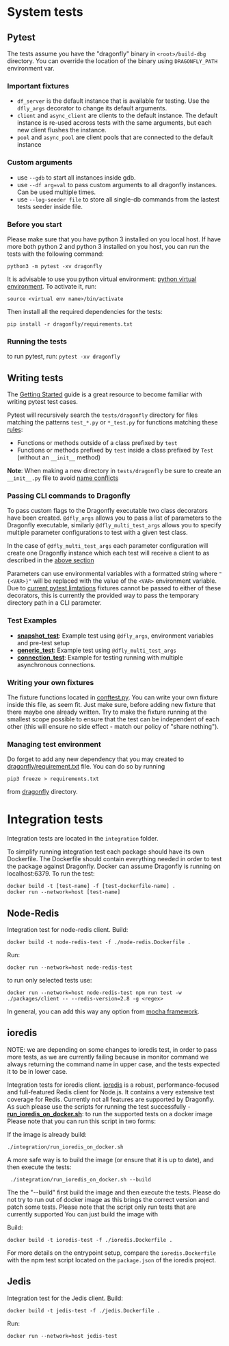 # System tests


## Pytest

The tests assume you have the "dragonfly" binary in `<root>/build-dbg` directory.
You can override the location of the binary using `DRAGONFLY_PATH` environment var.

### Important fixtures

- `df_server` is the default instance that is available for testing. Use the `dfly_args` decorator to change its default arguments.
- `client` and `async_client` are clients to the default instance. The default instance is re-used accross tests with the same arguments, but each new client flushes the instance.
- `pool` and `async_pool` are client pools that are connected to the default instance

### Custom arguments

- use `--gdb` to start all instances inside gdb.
- use `--df arg=val` to pass custom arguments to all dragonfly instances. Can be used multiple times.
- use `--log-seeder file` to store all single-db commands from the lastest tests seeder inside file.

### Before you start
Please make sure that you have python 3 installed on you local host.
If have more both python 2 and python 3 installed on you host, you can run the tests with the following command:
```
python3 -m pytest -xv dragonfly
```
It is advisable to use you python virtual environment: [python virtual environment](https://docs.python.org/3/library/venv.html).
To activate it, run:
```
source <virtual env name>/bin/activate
```
Then install all the required dependencies for the tests:
```
pip install -r dragonfly/requirements.txt
```

### Running the tests
to run pytest, run:
`pytest -xv dragonfly`

## Writing tests
The [Getting Started](https://docs.pytest.org/en/7.1.x/getting-started.html) guide is a great resource to become familiar with writing pytest test cases.

Pytest will recursively search the `tests/dragonfly` directory for files matching the patterns `test_*.py` or `*_test.py` for functions matching these [rules](https://docs.pytest.org/en/7.1.x/explanation/goodpractices.html#conventions-for-python-test-discovery):
- Functions or methods outside of a class prefixed by `test`
- Functions or methods prefixed by `test` inside a class prefixed by `Test` (without an `__init__` method)

**Note**: When making a new directory in `tests/dragonfly` be sure to create an `__init__.py` file to avoid [name conflicts](https://docs.pytest.org/en/7.1.x/explanation/goodpractices.html#tests-outside-application-code)

### Passing CLI commands to Dragonfly
To pass custom flags to the Dragonfly executable two class decorators have been created. `@dfly_args` allows you to pass a list of parameters to the Dragonfly executable, similarly `@dfly_multi_test_args` allows you to specify multiple parameter configurations to test with a given test class.

In the case of `@dfly_multi_test_args` each parameter configuration will create one Dragonfly instance which each test will receive a client to as described in the [above section](#interacting-with-dragonfly)

Parameters can use environmental variables with a formatted string where `"{<VAR>}"` will be replaced with the value of the `<VAR>` environment variable. Due to [current pytest limtations](https://github.com/pytest-dev/pytest/issues/349) fixtures cannot be passed to either of these decorators, this is currently the provided way to pass the temporary directory path in a CLI parameter.

### Test Examples
- **[snapshot_test](./dragonfly/snapshot_test.py)**: Example test using `@dfly_args`, environment variables and pre-test setup
- **[generic_test](./dragonfly/generic_test.py)**: Example test using `@dfly_multi_test_args`
- **[connection_test](./dragonfly/connection_test.py)**: Example for testing running with multiple asynchronous connections.

### Writing your own fixtures
The fixture functions located in [conftest.py](./dragonfly/conftest.py).
You can write your own fixture inside this file, as seem fit. Just make sure, before adding new fixture that there maybe one already written.
Try to make the fixture running at the smallest scope possible to ensure that the test can be independent of each other (this will ensure no side effect - match our policy of "share nothing").

### Managing test environment
Do forget to add any new dependency that you may created to [dragonfly/requirement.txt](./dragonfly/requirements.txt) file.
You can do so by running
```
pip3 freeze > requirements.txt
```
from [dragonfly](./dragonfly/) directory.

# Integration tests
Integration tests are located in the `integration` folder.

To simplify running integration test each package should have its own Dockerfile. The Dockerfile should contain everything needed in order to test the package against Dragonfly. Docker can assume Dragonfly is running on localhost:6379.
To run the test:
```
docker build -t [test-name] -f [test-dockerfile-name] .
docker run --network=host [test-name]
```

## Node-Redis
Integration test for node-redis client.
Build:
```
docker build -t node-redis-test -f ./node-redis.Dockerfile .
```
Run:
```
docker run --network=host node-redis-test
```

to run only selected tests use:

```
docker run --network=host node-redis-test npm run test -w ./packages/client -- --redis-version=2.8 -g <regex>
```

In general, you can add this way any option from [mocha framework](https://mochajs.org/#command-line-usage).

## ioredis
NOTE: we are depending on some changes to ioredis test, in order to pass more tests, as we are currently failing
because in monitor command we always returning the command name in upper case, and the tests expected it to
be in lower case.

Integration tests for ioredis client.
[ioredis](https://github.com/luin/ioredis) is a robust, performance-focused and full-featured Redis client for Node.js.
It contains a very extensive test coverage for Redis. Currently not all features are supported by Dragonfly.
As such please use the scripts for running the test successfully -
 **[run_ioredis_on_docker.sh](./integration/run_ioredis_on_docker.sh)**: to run the supported tests on a docker image
 Please note that you can run this script in two forms:

 If the image is already build:
 ```
 ./integration/run_ioredis_on_docker.sh
 ```

A more safe way is to build the image (or ensure that it is up to date), and then execute the tests:
```
 ./integration/run_ioredis_on_docker.sh --build
 ```
 The the "--build" first build the image and then execute the tests.
 Please do not try to run out of docker image as this brings the correct version and patch some tests.
Please note that the script only run tests that are currently supported
You can just build the image with

Build:
```
docker build -t ioredis-test -f ./ioredis.Dockerfile .
```

For more details on the entrypoint setup, compare the `ioredis.Dockerfile`
with the npm test script located on the `package.json` of the ioredis project.

## Jedis
Integration test for the Jedis client.
Build:
```
docker build -t jedis-test -f ./jedis.Dockerfile .
```
Run:
```
docker run --network=host jedis-test
```
